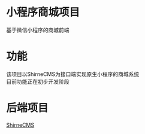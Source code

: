 # 小程序商城项目
基于微信小程序的商城前端

# 功能
该项目以ShirneCMS为接口端实现原生小程序的商城系统<br />
目前功能正在初步开发阶段

# 后端项目
[ShirneCMS](https://gitee.com/shirnecn/ShirneCMS)